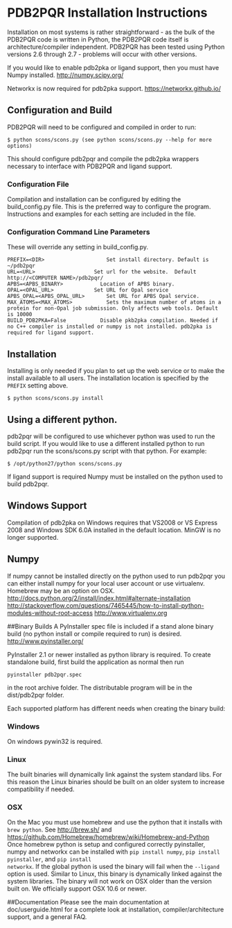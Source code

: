 # PDB2PQR Installation Instructions

Installation on most systems is rather straightforward - as the bulk of the PDB2PQR code is written in Python, the PDB2PQR code itself is architecture/compiler independent. PDB2PQR has been tested using Python versions 2.6 through 2.7 - problems will occur with other versions.

If you would like to enable pdb2pka or ligand support, then you must have Numpy installed.
http://numpy.scipy.org/

Networkx is now required for pdb2pka support.
https://networkx.github.io/

## Configuration and Build
PDB2PQR will need to be configured and compiled in order to run:

	$ python scons/scons.py (see python scons/scons.py --help for more options)

This should configure pdb2pqr and compile the pdb2pka wrappers necessary to interface with PDB2PQR and ligand support.

### Configuration File
Compilation and installation can be configured by editing the build_config.py file.
This is the preferred way to configure the program.
Instructions and examples for each setting are included in the file.

### Configuration Command Line Parameters
These will override any setting in build_config.py.

	PREFIX=<DIR>                	Set install directory. Default is ~/pdb2pqr
	URL=<URL>              		Set url for the website.  Default http://<COMPUTER NAME>/pdb2pqr/
	APBS=<APBS_BINARY>            Location of APBS binary.
	OPAL=<OPAL_URL>	            Set URL for Opal service
	APBS_OPAL=<APBS_OPAL_URL>		Set URL for APBS Opal service.
	MAX_ATOMS=<MAX_ATOMS>			Sets the maximum number of atoms in a protein for non-Opal job submission. Only affects web tools. Default is 10000
	BUILD_PDB2PKA=False           Disable pkb2pka compilation. Needed if no C++ compiler is installed or numpy is not installed. pdb2pka is required for ligand support.

## Installation
Installing is only needed if you plan to set up the web service or to make the install available to all users.
The installation location is specified by the <code>PREFIX</code> setting above.

 	$ python scons/scons.py install

## Using a different python.
pdb2pqr will be configured to use whichever python was used to run the build script.
If you would like to use a different installed python to run pdb2pqr run the scons/scons.py script with that python.
For example:

 	$ /opt/python27/python scons/scons.py

If ligand support is required Numpy must be installed on the python used to build pdb2pqr.

## Windows Support
Compilation of pdb2pka on Windows requires that VS2008 or VS Express 2008 and Windows SDK 6.0A installed in the default location. MinGW is no longer supported.

## Numpy
If numpy cannot be installed directly on the python used to run pdb2pqr you can either install numpy for your local user account or use virtualenv. Homebrew may be an option on OSX.
http://docs.python.org/2/install/index.html#alternate-installation
http://stackoverflow.com/questions/7465445/how-to-install-python-modules-without-root-access
http://www.virtualenv.org

##Binary Builds
A PyInstaller spec file is included if a stand alone binary build (no python install or compile required to run) is desired.
http://www.pyinstaller.org/

PyInstaller 2.1 or newer installed as python library is required.
To create standalone build, first build the application as normal then run

	pyinstaller pdb2pqr.spec

in the root archive folder. The distributable program will be in the dist/pdb2pqr folder.

Each supported platform has different needs when creating the binary build:

### Windows
On windows pywin32 is required.

### Linux
The built binaries will dynamically link against the system standard libs.
For this reason the Linux binaries should be built on an older system to increase compatibility if needed.

### OSX
On the Mac you must use homebrew and use the python that it installs with <code>brew python</code>. See http://brew.sh/ and https://github.com/Homebrew/homebrew/wiki/Homebrew-and-Python
Once homebrew python is setup and configured correctly pyinstaller, numpy and networkx can be installed with <code>pip install numpy</code>, <code>pip install pyinstaller</code>, and <code>pip install networkx</code>.
If the global python is used the binary will fail when the <code>--ligand</code> option is used.
Similar to Linux, this binary is dynamically linked against the system libraries. The binary will not work on OSX older than the version built on.
We officially support OSX 10.6 or newer.

##Documentation
Please see the main documentation at doc/userguide.html for a complete
look at installation, compiler/architecture support, and a general FAQ.

